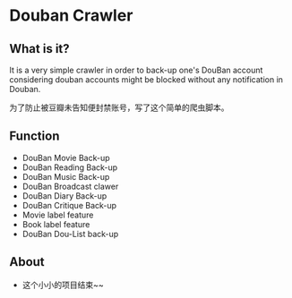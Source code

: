 # Douban Crawler


## What is it?

  It is a very simple crawler in order to back-up one's DouBan account considering douban accounts might be blocked without any notification in Douban.

  为了防止被豆瓣未告知便封禁账号，写了这个简单的爬虫脚本。


## Function

* DouBan Movie Back-up
* DouBan Reading Back-up
* DouBan Music Back-up
* DouBan Broadcast clawer
* DouBan Diary Back-up
* DouBan Critique Back-up
* Movie label feature
* Book label feature
* DouBan Dou-List back-up



## About

* 这个小小的项目结束~~
